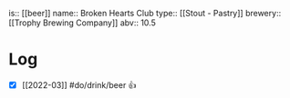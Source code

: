 is:: [[beer]]
name:: Broken Hearts Club
type:: [[Stout - Pastry]]
brewery:: [[Trophy Brewing Company]]
abv:: 10.5

# Log
- [x] [[2022-03]] #do/drink/beer 👍

